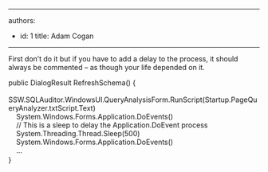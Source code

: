

---
authors:
  - id: 1
    title: Adam Cogan
---




<span class='intro'> <p class="ssw15-rteElement-P">​​​First don’t do it but if you have to add a delay to the process, it should always be commented – as though your life depended on it.​&#160;<br></p> </span>

<p class="ssw15-rteElement-CodeArea">public DialogResult&#160;RefreshSchema() &#123;<br>&#160; &#160; SSW.SQLAuditor.WindowsUI.QueryAnalysisForm.RunScript(Startup.PageQueryAnalyzer.txtScript.Text)<br>&#160; &#160;&#160;System.Windows.Forms.Application.DoEvents()<br>&#160; &#160; //&#160;This is a sleep to delay the Application.DoEvent process&#160;<br>&#160; &#160; System.Threading.Thread.Sleep(500)<br>&#160; &#160; System.Windows.Forms.Application.DoEvents()<br>&#160; &#160; ...<br>&#125;​<span style="font-size&#58;1rem;">​</span><br></p>


